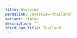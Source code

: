 ```yaml
---
title: Overview
permalink: /overview-thailand/
variant: tiptap
description: ""
third_nav_title: Thailand
---
```

